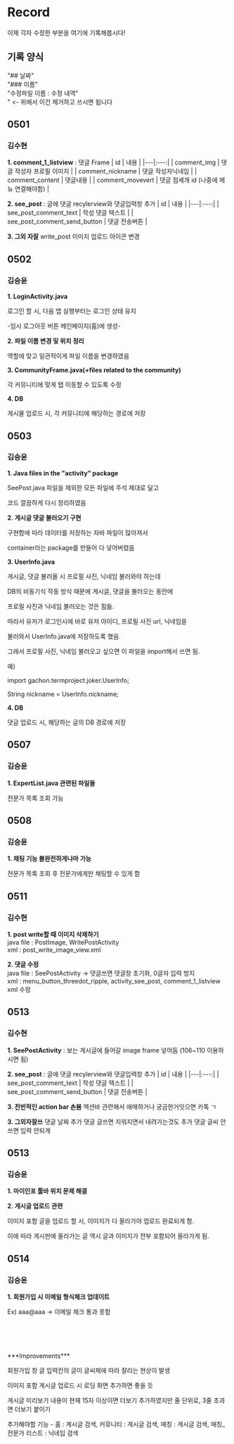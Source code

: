 # Record
이제 각자 수정한 부분을 여기에 기록해봅시다! <br>

## 기록 양식 <br>
"## 날짜"  <br>
"### 이름"  <br>
"수정파일 이름 : 수정 내역"  <br>
" <- 위에서 이건 제거하고 쓰시면 됩니다


## 0501
### 김수현
**1. comment_1_listview**
: 댓글 Frame
| id | 내용 |
|---|:---:|
| comment_img | 댓글 작성자 프로필 이미지 |
| comment_nickname | 댓글 작성자닉네임 |
| comment_content | 댓글내용 |
| comment_movevert | 댓글 점세개 id (나중에 메뉴 연결해야함) |


**2. see_post**
: 글에 댓글 recylerview와 댓글입력창 추가
| id | 내용 |
|---|:---:|
| see_post_comment_text | 작성 댓글 텍스트 |
| see_post_comment_send_button | 댓글 전송버튼 |

**3. 그외 자잘**
write_post 이미지 업로드 아이콘 변경


## 0502

### 김승윤

**1. LoginActivity.java**

로그인 할 시, 다음 앱 실행부터는 로그인 상태 유지

-임시 로그아웃 버튼 메인페이지(홈)에 생성-

**2. 파일 이름 변경 및 위치 정리**

역할에 맞고 일관적이게 파일 이름을 변경하였음

**3. CommunityFrame.java(+files related to the community)**

각 커뮤니티에 맞게 탭 이동할 수 있도록 수정

**4. DB**
 
게시물 업로드 시, 각 커뮤니티에 해당하는 경로에 저장


## 0503

### 김승윤

**1. Java files in the "activity" package**

SeePost.java 파일을 제외한 모든 파일에 주석 제대로 달고

코드 깔끔하게 다시 정리하였음

**2. 게시글 댓글 불러오기 구현**

구현함에 따라 데이터를 저장하는 자바 파일이 많아져서

container라는 package를 만들어 다 넣어버렸음

**3. UserInfo.java**

게시글, 댓글 불러올 시 프로필 사진, 닉네임 불러와야 하는데

DB의 비동기식 작동 방식 때문에 게시글, 댓글을 불러오는 동안에

프로필 사진과 닉네임 불러오는 것은 힘듦.

따라서 유저가 로그인시에 바로 유저 아이디, 프로필 사진 url, 닉네임을

불러와서 UserInfo.java에 저장하도록 했음.

그래서 프로필 사진, 닉네임 불러오고 싶으면 이 파일을 import해서 쓰면 됨.

예) 

import gachon.termproject.joker.UserInfo;

String nickname = UserInfo.nickname;

**4. DB**
 
댓글 업로드 시, 해당하는 글의 DB 경로에 저장


## 0507

### 김승윤

**1. ExpertList.java 관련된 파일들**

전문가 목록 조회 가능


## 0508

### 김승윤

**1. 채팅 기능 불완전하게나마 가능**

전문가 목록 조회 후 전문가에게만 채팅할 수 있게 함


## 0511

### 김수현

**1. post write할 때 이미지 삭제하기**<br>
java file : PostImage, WritePostActivity<br>
xml : post_write_image_view.xml<br>


**2. 댓글 수정**<br>
java file : SeePostActivity -> 댓글쓰면 댓글창 초기화, 0글자 입력 방지<br>
xml : menu_button_threedot_ripple, activity_see_post, comment_1_listview xml 수정<br>

## 0513
### 김수현
**1. SeePostActivity**
: 보는 게시글에 들어갈 image frame 넣어둠 (106~110 이용하시면 됨)


**2. see_post**
: 글에 댓글 recylerview와 댓글입력창 추가
| id | 내용 |
|---|:---:|
| see_post_comment_text | 작성 댓글 텍스트 |
| see_post_comment_send_button | 댓글 전송버튼 |

**3. 전반적인 action bar 손봄**
액션바 관련해서 애매하거나 궁금한거잇으면 카톡 ㄱ

**3. 그외자잘쓰**
댓글 날짜 추가
댓글 글쓰면 지워지면서 내려가는것도 추가
댓글 글씨 안쓰면 입력 안되게

## 0513
### 김승윤
**1. 마이인포 툴바 위치 문제 해결**

**2. 게시글 업로드 관련**

이미지 포함 글을 업로드 할 시, 이미지가 다 올라가야 업로드 완료되게 함.

이에 따라 게시판에 올라가는 글 역시 글과 이미지가 전부 포함되어 올라가게 됨.


## 0514
### 김승윤
**1. 회원가입 시 이메일 형식체크 업데이트**

Ex) aaa@aaa -> 이메일 체크 통과 못함







<br>
<br>
<br>
<br>
***Improvements***

회원가입 창 글 입력칸의 글이 글씨체에 따라 잘리는 현상이 발생

이미지 포함 게시글 업로드 시 로딩 화면 추가하면 좋을 듯

게시글 미리보기 내용이 현재 15자 이상이면 더보기 추가하였지만 줄 단위로, 3줄 초과면 더보기 붙이기

추가해야할 기능 - 홈 : 게시글 검색, 커뮤니티 : 게시글 검색, 매칭 : 게시글 검색, 매칭_전문가 리스트 : 닉네임 검색
